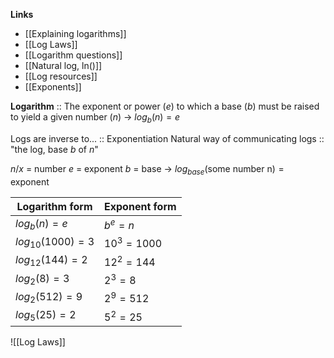 **Links**
- [[Explaining logarithms]] 
- [[Log Laws]]
- [[Logarithm questions]]
- [[Natural log, ln()]] 
- [[Log resources]] 
- [[Exponents]] 

**Logarithm** :: The exponent or power ($e$) to which a base ($b$) must be raised to yield a given number ($n$) -> $log_{b}(n)=e$

Logs are inverse to... :: Exponentiation
Natural way of communicating logs :: "the log, base $b$ of $n$"

$n/x$ = number
$e$ = exponent
$b$ = base
-> $log_{base}(\text{some number n})=\text{exponent}$

| Logarithm form     | Exponent form |
| ------------------ | ------------- |
| $log_{b}(n)=e$     | $b^{e}=n$     |
| $log_{10}(1000)=3$ | $10^3=1000$   |
| $log_{12}(144)=2$  | $12^2=144$    |
| $log_2(8)=3$       | $2^3=8$       |
| $log_2(512)=9$     | $2^9=512$     |
| $log_5(25)=2$      | $5^2=25$      |


![[Log Laws]]

